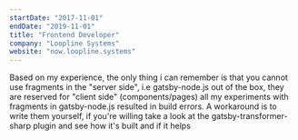 ```yaml
---
startDate: "2017-11-01"
endDate: "2019-11-01"
title: "Frontend Developer"
company: "Loopline Systems"
website: "now.loopline.systems"
---
```


Based on my experience, the only thing i can remember is that you cannot use fragments in the "server side", i.e gatsby-node.js out of the box, they are reserved for "client side" (components/pages) all my experiments with fragments in gatsby-node.js resulted in build errors. A workaround is to write them yourself, if you're willing take a look at the gatsby-transformer-sharp plugin and see how it's built and if it helps

